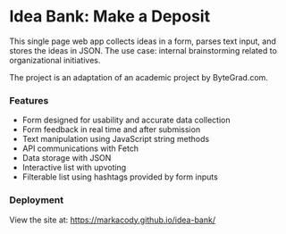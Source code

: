 # Idea Bank: Make a Deposit

This single page web app collects ideas in a form, parses text input, and stores the ideas in JSON. The use case: internal brainstorming related to organizational initiatives.

The project is an adaptation of an academic project by ByteGrad.com.

### Features

- Form designed for usability and accurate data collection
- Form feedback in real time and after submission
- Text manipulation using JavaScript string methods
- API communications with Fetch
- Data storage with JSON
- Interactive list with upvoting
- Filterable list using hashtags provided by form inputs

### Deployment

View the site at: https://markacody.github.io/idea-bank/
